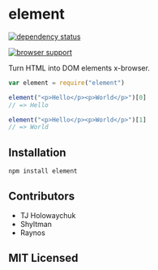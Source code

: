 # element

[![dependency status][3]][4]

[![browser support][5]][6]

Turn HTML into DOM elements x-browser.

```js
var element = require("element")

element("<p>Hello</p><p>World</p>")[0]
// => Hello

element("<p>Hello</p><p>World</p>")[1]
// => World

```

## Installation

`npm install element`

## Contributors

 - TJ Holowaychuk
 - Shyltman
 - Raynos

## MIT Licensed

  [1]: https://secure.travis-ci.org/Colingo/element.png
  [2]: http://travis-ci.org/Colingo/element
  [3]: https://david-dm.org/Colingo/element/status.png
  [4]: https://david-dm.org/Colingo/element
  [5]: https://ci.testling.com/Colingo/element.png
  [6]: https://ci.testling.com/Colingo/element
